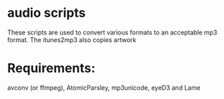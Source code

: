# audio scripts
These scripts are used to convert various formats to an acceptable mp3 format.
The itunes2mp3 also copies artwork

# Requirements:
avconv (or ffmpeg), AtomicParsley, mp3unicode, eyeD3 and Lame
